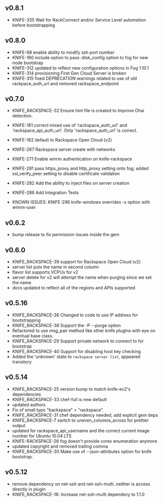 ## v0.8.1
* KNIFE-335 Wait for RackConnect and/or Service Level automation before bootstrapping

## v0.8.0
* KNIFE-68 enable ability to modify ssh port number
* KNIFE-180 include option to pass :disk_config option to fog for new node bootstrap
* KNIFE-312 updated to reflect new configuration options in Fog 1.10.1
* KNIFE-314 provisioning First Gen Cloud Server is broken
* KNIFE-315 fixed DEPRECATION warnings related to use of old rackpace_auth_url and removed rackspace_endpoint

## v0.7.0
* KNIFE_RACKSPACE-32 Ensure hint file is created to improve Ohai detection.
* KNIFE-181 correct mixed use of 'rackspace_auth_url' and 'rackspace_api_auth_url'. Only 'rackspace_auth_url' is correct.
* KNIFE-182 default to Rackspace Open Cloud (v2)
* KNIFE-267 Rackspace server create with networks
* KNIFE-271 Enable winrm authentication on knife-rackspace
* KNIFE-281 pass https_proxy and http_proxy setting onto fog; added ssl_verify_peer setting to disable certificate validation
* KNIFE-282 Add the ability to inject files on server creation
* KNIFE-289 Add Integration Tests

* KNOWN ISSUES: KNIFE-296 knife-windows overrides -x option with winrm-user

## v0.6.2
* bump release to fix permission issues inside the gem

## v0.6.0
* KNIFE_RACKSPACE-39 support for Rackspace Open Cloud (v2)
* server list puts the name in second column
* flavor list supports VCPUs for v2
* server delete for v2 will attempt the name when purging since we set the name
* docs updated to reflect all of the regions and APIs supported

## v0.5.16
* KNIFE_RACKSPACE-36 Changed to code to use IP address for bootstrapping
* KNIFE_RACKSPACE-38 Support the -P --purge option
* Refactored to use msg_pair method like other knife plugins with eye on eventual base class.
* KNIFE_RACKSPACE-29 Support private network to connect to for bootstrap
* KNIFE_RACKSPACE-40 Support for disabling host key checking
* Added the 'unknown' state to `rackspace server list`, appeared transitory

## v0.5.14
* KNIFE_RACKSPACE-25 version bump to match knife-ec2's dependencies
* KNIFE_RACKSPACE-33 chef-full is new default
* updated authors
* Fix of small typo "backspace" > "rackspace".
* KNIFE_RACKSPACE-31 chef dependency needed, add explicit gem deps
* KNIFE_RACKSPACE-7 switch to uneven_columns_across for prettier output
* updated for rackspace_api_username and the correct current image number for Ubuntu 10.04 LTS
* KNIFE-RACKSPACE-26 fog doesn't provide cores enumeration anymore
* updated copyright and removed trailing comma
* KNIFE_RACKSPACE-30 Make use of --json-attributes option for knife
  bootstrap.

## v0.5.12
* remove dependency on net-ssh and net-ssh-multi..neither is access directly in plugin
* KNIFE_RACKSPACE-18: Increase net-ssh-multi dependecy to 1.1.0

